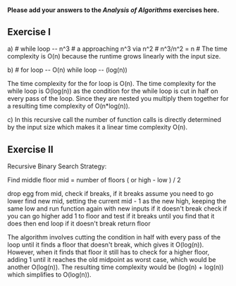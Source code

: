 #### Please add your answers to the ***Analysis of  Algorithms*** exercises here.

## Exercise I

a)
    # while loop -- n^3
        # a approaching n^3 via n^2
        # n^3/n^2 = n
        # The time complexity is O(n) because the runtime grows linearly with the input size.

b) 
    # for loop -- O(n)
        while loop -- (log(n))

The time complexity for the for loop is O(n). The time complexity for the while loop is O(log(n)) as the condition for the while loop is cut in half on every pass of the loop. Since they are nested you multiply them together for a resulting time complexity of O(n*log(n)).


c) In this recursive call the number of function calls is directly determined by the input size which makes it a linear time complexity O(n).

## Exercise II

Recursive Binary Search Strategy:

Find middle floor
mid = number of floors ( or high - low ) / 2

drop egg from mid, check if breaks,
if it breaks
    assume you need to go lower
    find new mid, setting the current mid - 1 as the new high, keeping the same low and run function again with new inputs
if it doesn't break
    check if you can go higher
    add 1 to floor and test if it breaks until you find that it does then end loop
if it doesn't break
    return floor

The algorithm involves cutting the condition in half with every pass of the loop until it finds a floor that doesn't break, which gives it O(log(n)). However, when it finds that floor it still has to check for a higher floor, adding 1 until it reaches the old midpoint as worst case, which would be another O(log(n)). The resulting time complexity would be (log(n) + log(n)) which simplifies to O(log(n)).